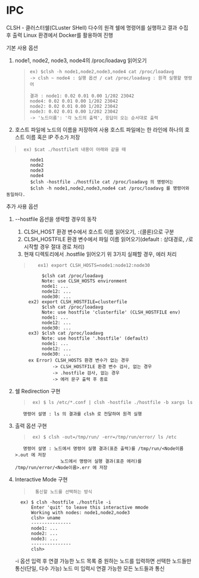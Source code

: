 # IPC

CLSH - 클러스터쉘(CLuster SHell)
다수의 원격 쉘에 명령어를 실행하고 결과 수집 후 출력
Linux 환경에서 Docker를 활용하여 진행

기본 사용 옵션
1. node1, node2, node3, node4의 /proc/loadavg 읽어오기
   >     ex) $clsh -h node1,node2,node3,node4 cat /proc/loadavg
   >     -> clsh ~ node4 : 실행 옵션 / cat /proc/loadavg : 원격 실행할 명령어
   > 
   >     결과 : node1: 0.02 0.01 0.00 1/202 23042
   >     node4: 0.02 0.01 0.00 1/202 23042
   >     node2: 0.02 0.01 0.00 1/202 23042
   >     node3: 0.02 0.01 0.00 1/202 23042
   >     -> '노드이름': '각 노드의 출력', 응답이 오는 순서대로 출력

2. 호스트 파일에 노드의 이름을 저장하여 사용
   호스트 파일에는 한 라인에 하나의 호스트 이름 혹은 IP 주소가 저장
  >      ex) $cat ./hostfile의 내용이 아래와 같을 때
             node1
             node2
             node3
             node4
             $clsh -hostfile ./hostfile cat /proc/loadavg 의 명령어는
             $clsh -h node1,node2,node3,node4 cat /proc/loadavg 를 명령어와 동일하다.

추가 사용 옵션
1. --hostfile 옵션을 생략할 경우의 동작
   1. CLSH_HOST 환경 변수에서 호스트 이름 읽어오기, `:`(콜론)으로 구분
   2. CLSH_HOSTFILE 환경 변수에서 파일 이름 읽어오기(default : 상대경로, `/`로 시작할 경우 절대 경로 처리)
   3. 현재 디렉토리에서 .hostfile 읽어오기
   위 3가지 실패할 경우, 에러 처리
   >        ex1) export CLSH_HOSTS=node1:node12:node30
                 $clsh cat /proc/loadavg
                 Note: use CLSH_HOSTS environment
                 node1: ...
                 node12: ...
                 node30: ...
            ex2) export CLSH_HOSTFILE=clusterfile
                 $clsh cat /proc/loadavg
                 Note: use hostfile 'clusterfile' (CLSH_HOSTFILE env)
                 node1: ...
                 node12: ...
                 node30: ...
            ex3) $clsh cat /proc/loadavg
                 Note: use hostfile '.hostfile' (default)
                 node1: ...
                 node12: ...
                 node30: ...
            ex Error) CLSH_HOSTS 환경 변수가 없는 경우
                     -> CLSH_HOSTFILE 환경 변수 검사, 없는 경우
                     -> .hostfile 검사, 없는 경우
                     -> 에러 문구 출력 후 종료

2. 쉘 Redirection 구현
   >      ex) $ ls /etc/*.conf | clsh -hostfile ./hostfile -b xargs ls
          명령어 설명 : ls 의 결과를 clsh 로 전달하여 원격 실행

3. 출력 옵션 구현
   >      ex) $ clsh -out=/tmp/run/ -err=/tmp/run/error/ ls /etc
          명령어 설명 : 노드에서 명령어 실행 결과(표준 출력)를 /tmp/run/<Node이름>.out 에 저장
                        노드에서 명령어 실행 결과(표준 에러)를 /tmp/run/error/<Node이름>.err 에 저장

4. Interactive Mode 구현
   
   >       통신할 노드를 선택하는 방식
         ex) $ clsh -hostfile ./hostfile -i
             Enter 'quit' to leave this interactive mmode
             Working with nodes: node1,node2,node3
             clsh> uname
             ---------------
             node1: ...
             node2: ...
             node3: ...
             ---------------
             clsh>
     
   -i 옵션 입력 후 연결 가능한 노드 목록 중 원하는 노드를 입력하면 선택한
   노드들만 통신(단일, 다수 가능)
   노드 미 입력시 연결 가능한 모든 노드들과 통신

   
   
       

   
       



